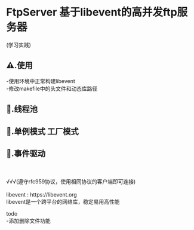 # FtpServer 基于libevent的高并发ftp服务器

(学习实践)


⚠️.使用<br>
  --
  -使用环境中正常构建libevent<br>
  -修改makefile中的头文件和动态库路径<br>

🌟.线程池<br>
--
🌟.单例模式  工厂模式<br>
--
🌟.事件驱动<br>
--
<br>
<br>
√√√(遵守rfc959协议，使用相同协议的客户端即可连接)<br>
<br>
libevent : https://libevent.org<br>
libevent是一个跨平台的网络库，稳定易用高性能<br>

todo<br>
  -添加删除文件功能<br>
